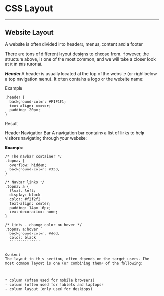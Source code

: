 #  CSS Layout
---------

## Website Layout
A website is often divided into headers, menus, content and a footer:


There are tons of different layout designs to choose from. However, the structure above, is one of the most common, and we will take a closer look at it in this tutorial.

***Header***
A header is usually located at the top of the website (or right below a top navigation menu). It often contains a logo or the website name:

Example
```````````
.header {
  background-color: #F1F1F1;
  text-align: center;
  padding: 20px;
}
````````````
Result

Header
Navigation Bar
A navigation bar contains a list of links to help visitors navigating through your website:

**Example**
`````````````````
/* The navbar container */
.topnav {
  overflow: hidden;
  background-color: #333;
}

/* Navbar links */
.topnav a {
  float: left;
  display: block;
  color: #f2f2f2;
  text-align: center;
  padding: 14px 16px;
  text-decoration: none;
}

/* Links - change color on hover */
.topnav a:hover {
  background-color: #ddd;
  color: black
  ``````````````


Content
The layout in this section, often depends on the target users. The most common layout is one (or combining them) of the following:



* column (often used for mobile browsers)
- column (often used for tablets and laptops)
- column layout (only used for desktops)
